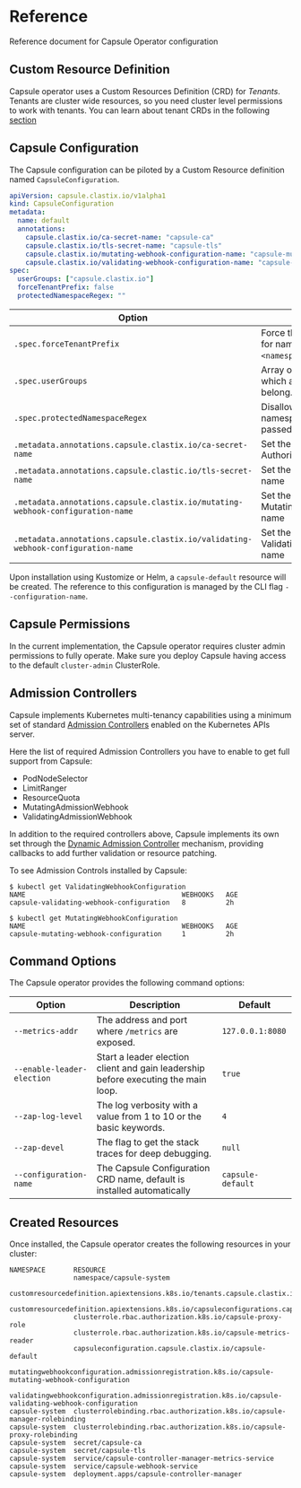# Reference

Reference document for Capsule Operator configuration

## Custom Resource Definition

Capsule operator uses a Custom Resources Definition (CRD) for _Tenants_. 
Tenants are cluster wide resources, so you need cluster level permissions to work with tenants. 
You can learn about tenant CRDs in the following [section](./crds-apis)

## Capsule Configuration

The Capsule configuration can be piloted by a Custom Resource definition named `CapsuleConfiguration`.

```yaml
apiVersion: capsule.clastix.io/v1alpha1
kind: CapsuleConfiguration
metadata:
  name: default
  annotations:
    capsule.clastix.io/ca-secret-name: "capsule-ca"
    capsule.clastix.io/tls-secret-name: "capsule-tls"
    capsule.clastix.io/mutating-webhook-configuration-name: "capsule-mutating-webhook-configuration"
    capsule.clastix.io/validating-webhook-configuration-name: "capsule-validating-webhook-configuration"
spec:
  userGroups: ["capsule.clastix.io"]
  forceTenantPrefix: false
  protectedNamespaceRegex: ""
```

Option | Description                                                                  | Default
--- |------------------------------------------------------------------------------| ---
`.spec.forceTenantPrefix` | Force the tenant name as prefix for namespaces: `<tenant_name>-<namespace>`. | `false`
`.spec.userGroups` | Array of Capsule groups to which all tenant owners must belong.              | `[capsule.clastix.io]`
`.spec.protectedNamespaceRegex` | Disallows creation of namespaces matching the passed regexp.                 | `null`
`.metadata.annotations.capsule.clastix.io/ca-secret-name` | Set the Capsule Certificate Authority secret name                            | `capsule-ca`
`.metadata.annotations.capsule.clastic.io/tls-secret-name` | Set the Capsule TLS secret name                                              | `capsule-tls`
`.metadata.annotations.capsule.clastix.io/mutating-webhook-configuration-name` | Set the MutatingWebhookConfiguration name                                    | `mutating-webhook-configuration-name`
`.metadata.annotations.capsule.clastix.io/validating-webhook-configuration-name` | Set the ValidatingWebhookConfiguration name                                  | `validating-webhook-configuration-name`

Upon installation using Kustomize or Helm, a `capsule-default` resource will be created.
The reference to this configuration is managed by the CLI flag `--configuration-name`.  

## Capsule Permissions

In the current implementation, the Capsule operator requires cluster admin permissions to fully operate. Make sure you deploy Capsule having access to the default `cluster-admin` ClusterRole.

## Admission Controllers

Capsule implements Kubernetes multi-tenancy capabilities using a minimum set of standard [Admission Controllers](https://kubernetes.io/docs/reference/access-authn-authz/admission-controllers/) enabled on the Kubernetes APIs server.

Here the list of required Admission Controllers you have to enable to get full support from Capsule:

* PodNodeSelector
* LimitRanger
* ResourceQuota
* MutatingAdmissionWebhook
* ValidatingAdmissionWebhook

In addition to the required controllers above, Capsule implements its own set through the [Dynamic Admission Controller](https://kubernetes.io/docs/reference/access-authn-authz/extensible-admission-controllers/) mechanism, providing callbacks to add further validation or resource patching.

To see Admission Controls installed by Capsule:

```
$ kubectl get ValidatingWebhookConfiguration
NAME                                       WEBHOOKS   AGE
capsule-validating-webhook-configuration   8          2h

$ kubectl get MutatingWebhookConfiguration
NAME                                       WEBHOOKS   AGE
capsule-mutating-webhook-configuration     1          2h
```

## Command Options

The Capsule operator provides the following command options:

Option | Description | Default
--- | --- | ---
`--metrics-addr` | The address and port where `/metrics` are exposed. | `127.0.0.1:8080`
`--enable-leader-election` | Start a leader election client and gain leadership before executing the main loop. | `true`
`--zap-log-level` | The log verbosity with a value from 1 to 10 or the basic keywords.  | `4`
`--zap-devel` | The flag to get the stack traces for deep debugging.  | `null`
`--configuration-name` | The Capsule Configuration CRD name, default is installed automatically | `capsule-default`


## Created Resources

Once installed, the Capsule operator creates the following resources in your cluster:

```
NAMESPACE       RESOURCE
                namespace/capsule-system
                customresourcedefinition.apiextensions.k8s.io/tenants.capsule.clastix.io
                customresourcedefinition.apiextensions.k8s.io/capsuleconfigurations.capsule.clastix.io
                clusterrole.rbac.authorization.k8s.io/capsule-proxy-role
                clusterrole.rbac.authorization.k8s.io/capsule-metrics-reader
                capsuleconfiguration.capsule.clastix.io/capsule-default
                mutatingwebhookconfiguration.admissionregistration.k8s.io/capsule-mutating-webhook-configuration
                validatingwebhookconfiguration.admissionregistration.k8s.io/capsule-validating-webhook-configuration
capsule-system  clusterrolebinding.rbac.authorization.k8s.io/capsule-manager-rolebinding
capsule-system  clusterrolebinding.rbac.authorization.k8s.io/capsule-proxy-rolebinding
capsule-system  secret/capsule-ca
capsule-system  secret/capsule-tls
capsule-system  service/capsule-controller-manager-metrics-service
capsule-system  service/capsule-webhook-service
capsule-system  deployment.apps/capsule-controller-manager
```